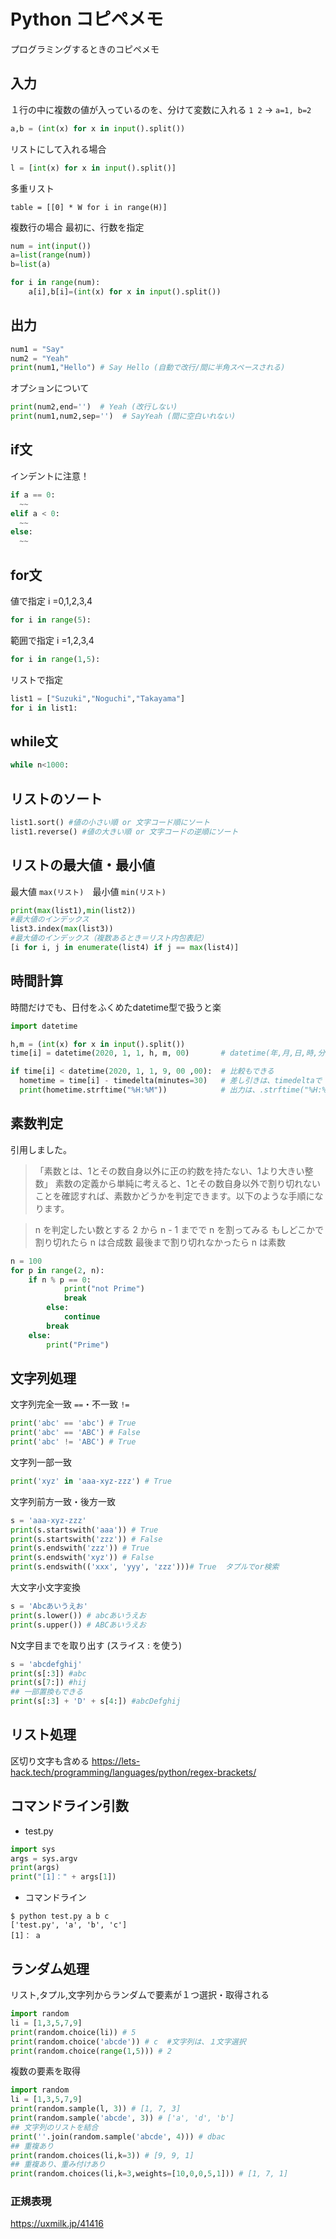 # Python コピペメモ
プログラミングするときのコピペメモ

## 入力
１行の中に複数の値が入っているのを、分けて変数に入れる
`1 2` -> `a=1, b=2`

```python
a,b = (int(x) for x in input().split())
```

リストにして入れる場合

```python
l = [int(x) for x in input().split()]
```

多重リスト

```
table = [[0] * W for i in range(H)]
```


複数行の場合
最初に、行数を指定

```python
num = int(input())
a=list(range(num))
b=list(a)

for i in range(num):
    a[i],b[i]=(int(x) for x in input().split())
```

## 出力

```python
num1 = "Say"
num2 = "Yeah"
print(num1,"Hello") # Say Hello (自動で改行/間に半角スペースされる)
```

オプションについて

```python
print(num2,end='')  # Yeah (改行しない)
print(num1,num2,sep='')  # SayYeah (間に空白いれない)
```

## if文
インデントに注意！

```python
if a == 0:
  ~~
elif a < 0:
  ~~
else:
  ~~
```

## for文
値で指定 i =0,1,2,3,4

```python
for i in range(5):
```

範囲で指定 i =1,2,3,4

```python
for i in range(1,5):
```

リストで指定

```python
list1 = ["Suzuki","Noguchi","Takayama"]
for i in list1:
```

## while文

```python
while n<1000:
```

## リストのソート

```python
list1.sort() #値の小さい順 or 文字コード順にソート
list1.reverse() #値の大きい順 or 文字コードの逆順にソート
```

## リストの最大値・最小値
最大値 `max(リスト)`　最小値 `min(リスト)`

```python
print(max(list1),min(list2))
#最大値のインデックス
list3.index(max(list3))
#最大値のインデックス（複数あるとき＝リスト内包表記）
[i for i, j in enumerate(list4) if j == max(list4)]
```


## 時間計算
時間だけでも、日付をふくめたdatetime型で扱うと楽

```python
import datetime

h,m = (int(x) for x in input().split())
time[i] = datetime(2020, 1, 1, h, m, 00)       # datetime(年,月,日,時,分,秒)で入力

if time[i] < datetime(2020, 1, 1, 9, 00 ,00):  # 比較もできる
  hometime = time[i] - timedelta(minutes=30)   # 差し引きは、timedeltaで
  print(hometime.strftime("%H:%M"))            # 出力は、.strftime("%H:%M:%S")
```

## 素数判定
引用しました。

>「素数とは、1とその数自身以外に正の約数を持たない、1より大きい整数」
素数の定義から単純に考えると、1とその数自身以外で割り切れないことを確認すれば、素数かどうかを判定できます。以下のような手順になります。

>n を判定したい数とする
2 から n - 1 までで n を割ってみる
もしどこかで割り切れたら n は合成数
最後まで割り切れなかったら n は素数

```python
n = 100
for p in range(2, n):
    if n % p == 0:
            print("not Prime")
            break
        else:
            continue
        break
    else:
        print("Prime")
```

## 文字列処理
文字列完全一致 `==`・不一致 `!=`

```python
print('abc' == 'abc') # True
print('abc' == 'ABC') # False
print('abc' != 'ABC') # True
```

文字列一部一致

```python
print('xyz' in 'aaa-xyz-zzz') # True
```

文字列前方一致・後方一致

```python
s = 'aaa-xyz-zzz'
print(s.startswith('aaa')) # True
print(s.startswith('zzz')) # False
print(s.endswith('zzz')) # True
print(s.endswith('xyz')) # False
print(s.endswith(('xxx', 'yyy', 'zzz')))# True  タプルでor検索
```

大文字小文字変換

```python
s = 'Abcあいうえお'
print(s.lower()) # abcあいうえお
print(s.upper()) # ABCあいうえお
```

N文字目までを取り出す (スライス : を使う)

```python
s = 'abcdefghij'
print(s[:3]) #abc
print(s[7:]) #hij
## 一部置換もできる
print(s[:3] + 'D' + s[4:]) #abcDefghij
```

## リスト処理

区切り文字も含める
https://lets-hack.tech/programming/languages/python/regex-brackets/

## コマンドライン引数
- test.py
```python:test.py
import sys
args = sys.argv
print(args)
print("[1]：" + args[1])
```

- コマンドライン
```:コマンドライン
$ python test.py a b c
['test.py', 'a', 'b', 'c']
[1]： a
```

## ランダム処理
リスト,タプル,文字列からランダムで要素が１つ選択・取得される
```python
import random
li = [1,3,5,7,9]
print(random.choice(li)) # 5
print(random.choice('abcde')) # c  #文字列は、１文字選択
print(random.choice(range(1,5))) # 2
```

複数の要素を取得
```python
import random
li = [1,3,5,7,9]
print(random.sample(l, 3)) # [1, 7, 3]
print(random.sample('abcde', 3)) # ['a', 'd', 'b']
## 文字列のリストを結合
print(''.join(random.sample('abcde', 4))) # dbac
## 重複あり
print(random.choices(li,k=3)) # [9, 9, 1]
## 重複あり、重み付けあり
print(random.choices(li,k=3,weights=[10,0,0,5,1])) # [1, 7, 1]
```
### 正規表現
https://uxmilk.jp/41416
